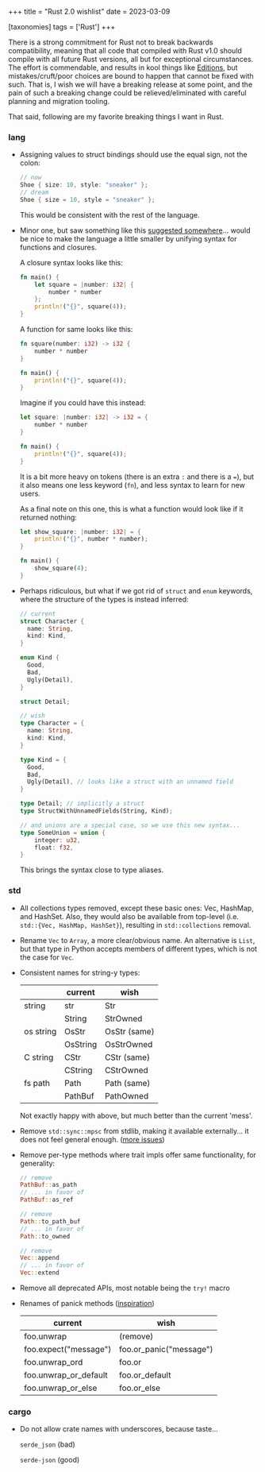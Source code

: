 +++
title = "Rust 2.0 wishlist"
date = 2023-03-09

[taxonomies]
tags = ['Rust']
+++

There is a strong commitment for Rust not to break backwards compatibility,
meaning that all code that compiled with Rust v1.0 should compile with all
future Rust versions, all but for exceptional circumstances.
The effort is commendable, and results in kool things like [Editions],
but mistakes/cruft/poor choices are bound to happen that cannot be fixed with such.
That is, I wish we will have a breaking release at some point,
and the pain of such a breaking change could be relieved/eliminated with
careful planning and migration tooling.

That said,
following are my favorite breaking things I want in Rust.

### lang

- Assigning values to struct bindings should use the equal sign, not
  the colon:

  ```rust
  // now
  Shoe { size: 10, style: "sneaker" };
  // dream
  Shoe { size = 10, style = "sneaker" };
  ```

  This would be consistent with the rest of the language.

- Minor one, but saw something like this [suggested somewhere]...
  would be nice to make the language a little smaller by unifying syntax for
  functions and closures.

  A closure syntax looks like this:

  ```rust
  fn main() {
      let square = |number: i32| {
          number * number
      };
      println!("{}", square(4));
  }
  ```

  A function for same looks like this:

  ```rust
  fn square(number: i32) -> i32 {
      number * number
  }

  fn main() {
      println!("{}", square(4));
  }
  ````

  Imagine if you could have this instead:

  ```rust
  let square: |number: i32| -> i32 = {
      number * number
  }

  fn main() {
      println!("{}", square(4));
  }
  ```

  It is a bit more heavy on tokens
  (there is an extra `:` and there is a `=`),
  but it also means one less keyword (`fn`),
  and less syntax to learn for new users.

  As a final note on this one,
  this is what a function would look like if it returned nothing:

  ```rust
  let show_square: |number: i32| = {
      println!("{}", number * number);
  }

  fn main() {
      show_square(4);
  }
  ```

- Perhaps ridiculous,
  but what if we got rid of `struct` and `enum` keywords,
  where the structure of the types is instead inferred:

  ```rust
  // current
  struct Character {
    name: String,
    kind: Kind,
  }

  enum Kind {
    Good,
    Bad,
    Ugly(Detail),
  }

  struct Detail;

  // wish
  type Character = {
    name: String,
    kind: Kind,
  }

  type Kind = {
    Good,
    Bad,
    Ugly(Detail), // looks like a struct with an unnamed field
  }

  type Detail; // implicitly a struct
  type StructWithUnnamedFields(String, Kind);

  // and unions are a special case, so we use this new syntax...
  type SomeUnion = union {
      integer: u32,
      float: f32,
  }
  ```

  This brings the syntax close to type aliases.

### std

- All collections types removed, except these basic ones: Vec,
  HashMap, and HashSet. Also, they would also be available from
  top-level (i.e. `std::{Vec, HashMap, HashSet}`), resulting in
  `std::collections` removal.

- Rename `Vec` to `Array`, a more clear/obvious name.
  An alternative is `List`, but that type in Python accepts members of
  different types, which is not the case for `Vec`.

- Consistent names for string-y types:

  |           | current  | wish          |
  |-----------|----------|---------------|
  | string    | str      | Str           |
  |           | String   | StrOwned      |
  | os string | OsStr    | OsStr (same)  |
  |           | OsString | OsStrOwned    |
  | C string  | CStr     | CStr (same)   |
  |           | CString  | CStrOwned     |
  | fs path   | Path     | Path (same)   |
  |           | PathBuf  | PathOwned     |


  Not exactly happy with above, but much better than the current 'mess'.

- Remove `std::sync::mpsc` from stdlib, making it available
  externally... it does not feel general enough. ([more issues])

- Remove per-type methods where trait impls offer same functionality,
  for generality:

  ```rust
  // remove
  PathBuf::as_path
  // ... in favor of
  PathBuf::as_ref

  // remove
  Path::to_path_buf
  // ... in favor of
  Path::to_owned

  // remove
  Vec::append
  // ... in favor of
  Vec::extend
  ```

- Remove all deprecated APIs, most notable being the `try!` macro

- Renames of panick methods ([inspiration])

  current | wish
    ---   | ---
  foo.unwrap | (remove)
  foo.expect("message") | foo.or_panic("message")
  foo.unwrap_ord | foo.or
  foo.unwrap_or_default | foo.or_default
  foo.unwrap_or_else | foo.or_else

 ### cargo

- Do not allow crate names with underscores, because taste...

  `serde_json` (bad)

  `serde-json` (good)


[more issues]: https://github.com/rust-lang/rust/pull/42397#issuecomment-315867774
[Editions]: https://doc.rust-lang.org/edition-guide/editions
[suggested somewhere]: https://twitter.com/brundolfsmith/status/1610431400209158144
[inspiration]: https://github.com/rust-lang/rfcs/pull/3218#issuecomment-1010084722
